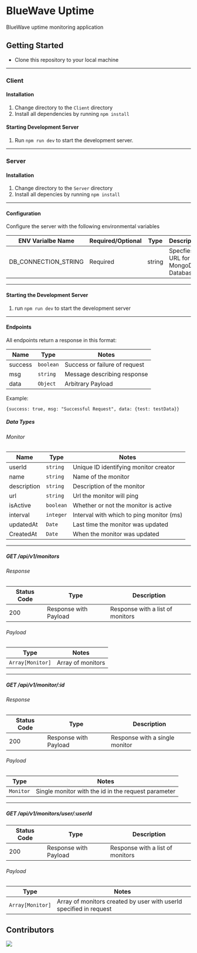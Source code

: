 # BlueWave Uptime

BlueWave uptime monitoring application

## Getting Started

- Clone this repository to your local machine

---

### Client

#### Installation

1.  Change directory to the `Client` directory
2.  Install all dependencies by running `npm install`

#### Starting Development Server

1.  Run `npm run dev` to start the development server.

---

### Server

#### Installation

1.  Change directory to the `Server` directory
2.  Install all depencies by running `npm install`

---

#### Configuration

Configure the server with the following environmental variables

| ENV Varialbe Name    | Required/Optional | Type   | Description                       |
| -------------------- | ----------------- | ------ | --------------------------------- |
| DB_CONNECTION_STRING | Required          | string | Specfies URL for MongoDB Database |

---

#### Starting the Development Server

1.  run `npm run dev` to start the development server

---

#### Endpoints

All endpoints return a response in this format:

| Name    | Type      | Notes                         |
| ------- | --------- | ----------------------------- |
| success | `boolean` | Success or failure of request |
| msg     | `string`  | Message describing response   |
| data    | `Object`  | Arbitrary Payload             |

Example:

```
{success: true, msg: "Successful Request", data: {test: testData}}
```

##### Data Types

###### Monitor

| Name        | Type      | Notes                                    |
| ----------- | --------- | ---------------------------------------- |
| userId      | `string`  | Unique ID identifying monitor creator    |
| name        | `string`  | Name of the monitor                      |
| description | `string`  | Description of the monitor               |
| url         | `string`  | Url the monitor will ping                |
| isActive    | `boolean` | Whether or not the monitor is active     |
| interval    | `integer` | Interval with which to ping monitor (ms) |
| updatedAt   | `Date`    | Last time the monitor was updated        |
| CreatedAt   | `Date`    | When the monitor was updated             |

---

##### GET /api/v1/monitors

###### Response

| Status Code | Type                  | Description                      |
| ----------- | --------------------- | -------------------------------- |
| 200         | Response with Payload | Response with a list of monitors |

###### Payload

| Type             | Notes             |
| ---------------- | ----------------- |
| `Array[Monitor]` | Array of monitors |

---

##### GET /api/v1/monitor/:id

###### Response

| Status Code | Type                  | Description                    |
| ----------- | --------------------- | ------------------------------ |
| 200         | Response with Payload | Response with a single monitor |

###### Payload

| Type      | Notes                                               |
| --------- | --------------------------------------------------- |
| `Monitor` | Single monitor with the id in the request parameter |

---

##### GET /api/v1/monitors/user/:userId

| Status Code | Type                  | Description                      |
| ----------- | --------------------- | -------------------------------- |
| 200         | Response with Payload | Response with a list of monitors |

###### Payload

| Type             | Notes                                                              |
| ---------------- | ------------------------------------------------------------------ |
| `Array[Monitor]` | Array of monitors created by user with userId specified in request |

## Contributors

<a href="https://github.com/bluewave-labs/bluewave-uptime/graphs/contributors">
  <img src="https://contrib.rocks/image?repo=bluewave-labs/bluewave-uptime" />
</a>
